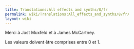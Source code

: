 ```yaml
---
title: Translations:All effects and synths/8/fr
permalink: wiki/Translations:All_effects_and_synths/8/fr/
layout: wiki
---
```


Merci à Jost Muxfeld et à James McCartney.

Les valeurs doivent être comprises entre 0 et 1.
